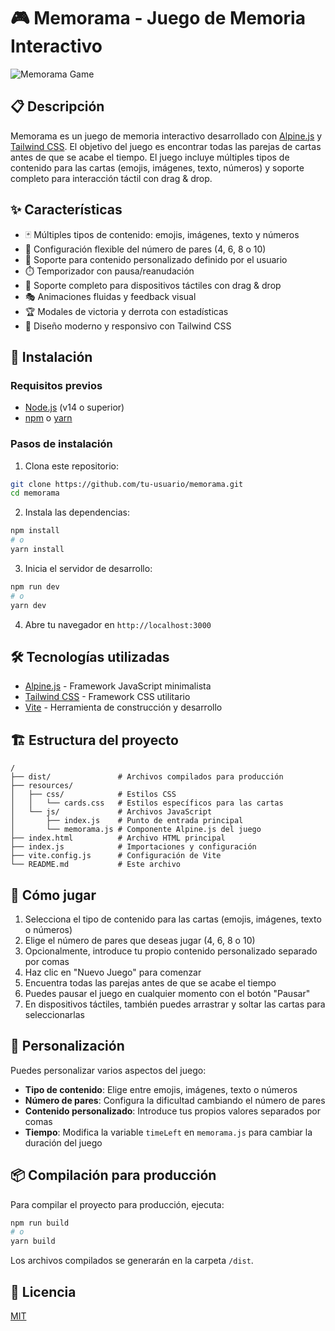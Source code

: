 # 🎮 Memorama - Juego de Memoria Interactivo

![Memorama Game](https://via.placeholder.com/800x400/6D28D9/FFFFFF?text=Memorama+Game)

## 📋 Descripción

Memorama es un juego de memoria interactivo desarrollado con [Alpine.js](https://alpinejs.dev) y [Tailwind CSS](https://tailwindcss.com). El objetivo del juego es encontrar todas las parejas de cartas antes de que se acabe el tiempo. El juego incluye múltiples tipos de contenido para las cartas (emojis, imágenes, texto, números) y soporte completo para interacción táctil con drag & drop.

## ✨ Características

- 🃏 Múltiples tipos de contenido: emojis, imágenes, texto y números
- 🎯 Configuración flexible del número de pares (4, 6, 8 o 10)
- 🔄 Soporte para contenido personalizado definido por el usuario
- ⏱️ Temporizador con pausa/reanudación
- 📱 Soporte completo para dispositivos táctiles con drag & drop
- 🎭 Animaciones fluidas y feedback visual
- 🏆 Modales de victoria y derrota con estadísticas
- 🎨 Diseño moderno y responsivo con Tailwind CSS

## 🚀 Instalación

### Requisitos previos

- [Node.js](https://nodejs.org/) (v14 o superior)
- [npm](https://www.npmjs.com/) o [yarn](https://yarnpkg.com/)

### Pasos de instalación

1. Clona este repositorio:

```bash
git clone https://github.com/tu-usuario/memorama.git
cd memorama
```

2. Instala las dependencias:

```bash
npm install
# o
yarn install
```

3. Inicia el servidor de desarrollo:

```bash
npm run dev
# o
yarn dev
```

4. Abre tu navegador en `http://localhost:3000`

## 🛠️ Tecnologías utilizadas

- [Alpine.js](https://alpinejs.dev) - Framework JavaScript minimalista
- [Tailwind CSS](https://tailwindcss.com) - Framework CSS utilitario
- [Vite](https://vitejs.dev) - Herramienta de construcción y desarrollo

## 🏗️ Estructura del proyecto

```
/
├── dist/               # Archivos compilados para producción
├── resources/
│   ├── css/            # Estilos CSS
│   │   └── cards.css   # Estilos específicos para las cartas
│   └── js/             # Archivos JavaScript
│       ├── index.js    # Punto de entrada principal
│       └── memorama.js # Componente Alpine.js del juego
├── index.html          # Archivo HTML principal
├── index.js            # Importaciones y configuración
├── vite.config.js      # Configuración de Vite
└── README.md           # Este archivo
```

## 📝 Cómo jugar

1. Selecciona el tipo de contenido para las cartas (emojis, imágenes, texto o números)
2. Elige el número de pares que deseas jugar (4, 6, 8 o 10)
3. Opcionalmente, introduce tu propio contenido personalizado separado por comas
4. Haz clic en "Nuevo Juego" para comenzar
5. Encuentra todas las parejas antes de que se acabe el tiempo
6. Puedes pausar el juego en cualquier momento con el botón "Pausar"
7. En dispositivos táctiles, también puedes arrastrar y soltar las cartas para seleccionarlas

## 🔧 Personalización

Puedes personalizar varios aspectos del juego:

- **Tipo de contenido**: Elige entre emojis, imágenes, texto o números
- **Número de pares**: Configura la dificultad cambiando el número de pares
- **Contenido personalizado**: Introduce tus propios valores separados por comas
- **Tiempo**: Modifica la variable `timeLeft` en `memorama.js` para cambiar la duración del juego

## 📦 Compilación para producción

Para compilar el proyecto para producción, ejecuta:

```bash
npm run build
# o
yarn build
```

Los archivos compilados se generarán en la carpeta `/dist`.

## 📄 Licencia

[MIT](https://choosealicense.com/licenses/mit/)
